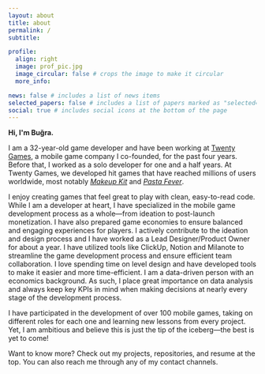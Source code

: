 ```yaml
---
layout: about
title: about
permalink: /
subtitle:

profile:
  align: right
  image: prof_pic.jpg
  image_circular: false # crops the image to make it circular
  more_info:

news: false # includes a list of news items
selected_papers: false # includes a list of papers marked as "selected={true}"
social: true # includes social icons at the bottom of the page
---
```


**Hi, I'm Buğra.**

I am a 32-year-old game developer and have been working at [Twenty Games](https://twenty.games), a mobile game company I co-founded, for the past four years. Before that, I worked as a solo developer for one and a half years. At Twenty Games, we developed hit games that have reached millions of users worldwide, most notably [*Makeup Kit*](https://apps.apple.com/us/app/makeup-kit/id1601985721) and [*Pasta Fever*](https://apps.apple.com/us/app/pasta-fever/id1642532274).

I enjoy creating games that feel great to play with clean, easy-to-read code. While I am a developer at heart, I have specialized in the mobile game development process as a whole—from ideation to post-launch monetization. I have also prepared game economies to ensure balanced and engaging experiences for players. I actively contribute to the ideation and design process and I have worked as a Lead Designer/Product Owner for about a year. I have utilized tools like ClickUp, Notion and Milanote to streamline the game development process and ensure efficient team collaboration. I love spending time on level design and have developed tools to make it easier and more time-efficient. I am a data-driven person with an economics background. As such, I place great importance on data analysis and always keep key KPIs in mind when making decisions at nearly every stage of the development process.

I have participated in the development of over 100 mobile games, taking on different roles for each one and learning new lessons from every project. Yet, I am ambitious and believe this is just the tip of the iceberg—the best is yet to come!

Want to know more? Check out my projects, repositories, and resume at the top. You can also reach me through any of my contact channels.